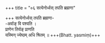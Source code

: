 +++
title = "०६ सत्येनोर्ध्वस् तपति ब्रह्मणा"

+++
सत्येनोर्ध्वस् तपति ब्रह्मणा-  
-अर्वाङ् वि पश्यति ।  
प्राणेन तिर्यङ् प्राणति  
यस्मिन् ज्येष्ठम् अधि श्रितम् ॥ +++(Bhatt. yasmiṃ)+++